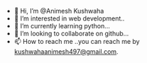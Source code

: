 - 👋 Hi, I’m @Animesh Kushwaha
- 👀 I’m interested in web development..
- 🌱 I’m currently learning python...
- 💞️ I’m looking to collaborate on github...
- 📫 How to reach me ..you can reach me by kushwahaanimesh497@gmail.com.

<!---
Animesh1164a/Animesh1164a is a ✨ special ✨ repository because its `README.md` (this file) appears on your GitHub profile.
You can click the Preview link to take a look at your changes.
--->
